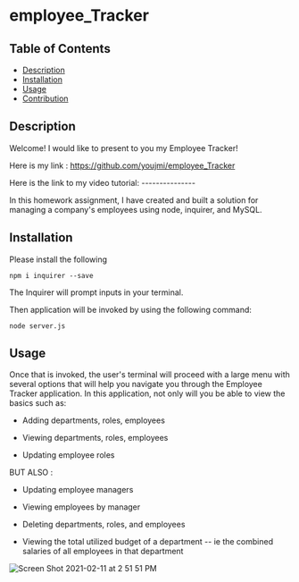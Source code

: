 # employee_Tracker


## Table of Contents

  * [Description](#description)
  * [Installation](#installation)
  * [Usage](#usage)
  * [Contribution](#contribution)

 
 ## Description

 Welcome! I would like to present to you my Employee Tracker!

 Here is my link : https://github.com/youjmi/employee_Tracker


 Here is the link to my video tutorial: ---------------


In this homework assignment, I have created and built a solution for managing a company's employees using node, inquirer, and MySQL.

## Installation 

Please install the following

```
npm i inquirer --save
```

The Inquirer will prompt inputs in your terminal.

Then application will be invoked by using the following command:

```
node server.js
```

## Usage
Once that is invoked, the user's terminal will proceed with a large menu with several options that will help you navigate you through the Employee Tracker application. In this application, not only will you be able to view the basics such as: 

  * Adding departments, roles, employees

  * Viewing departments, roles, employees

  * Updating employee roles

BUT ALSO :

  * Updating employee managers

  * Viewing employees by manager

  * Deleting departments, roles, and employees

  * Viewing the total utilized budget of a department -- ie the combined salaries of all employees in that department

![Screen Shot 2021-02-11 at 2 51 51 PM](https://user-images.githubusercontent.com/73494581/107691803-ebedb980-6c79-11eb-9c58-8700c029263e.png)
